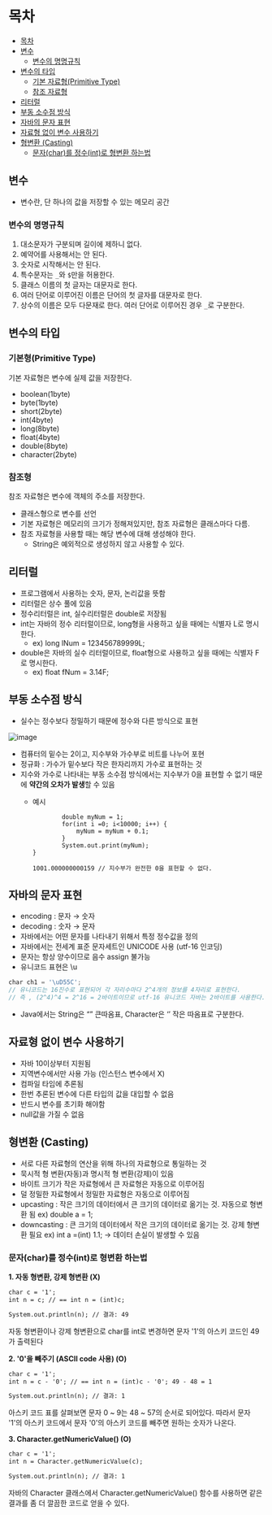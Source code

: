 # 목차

<!-- TOC tocDepth:1..3 chapterDepth:1..6 -->

- [목차](#목차)
- [변수](#변수)
    - [변수의 명명규칙](#변수의-명명규칙)
- [변수의 타입](#변수의-타입)
    - [기본 자료형(Primitive Type)](#기본-자료형primitive-type)
    - [참조 자료형](#참조-자료형)
- [리터럴](#리터럴)
- [부동 소수점 방식](#부동-소수점-방식)
- [자바의 문자 표현](#자바의-문자-표현)
- [자료형 없이 변수 사용하기](#자료형-없이-변수-사용하기)
- [형변환 (Casting)](#형변환-casting)
    - [문자(char)를 정수(int)로 형변환 하는법](#문자char를-정수int로-형변환-하는법)

<!-- /TOC -->

## 변수
- 변수란, 단 하나의 값을 저장할 수 있는 메모리 공간

### 변수의 명명규칙
1. 대소문자가 구분되며 길이에 제하니 없다.
2. 예약어를 사용해서는 안 된다.
3. 숫자로 시작해서는 안 된다.
4. 특수문자는 `_`와 `$`만을 허용한다.
5. 클래스 이름의 첫 글자는 대문자로 한다.
6. 여러 단어로 이루어진 이름은 단어의 첫 글자를 대문자로 한다.
7. 상수의 이름은 모두 다문재로 한다. 여러 단어로 이루어진 경우 `_`로 구분한다.

## 변수의 타입

###  기본형(Primitive Type)
기본 자료형은 변수에 실제 값을 저장한다.
- boolean(1byte)
- byte(1byte)
- short(2byte)
- int(4byte)
- long(8byte)
- float(4byte)
- double(8byte)
- character(2byte)

### 참조형
참조 자료형은 변수에 객체의 주소를 저장한다.
- 클래스형으로 변수를 선언
- 기본 자료형은 메모리의 크기가 정해져있지만, 참조 자료형은 클래스마다 다름.
- 참조 자료형을 사용할 때는 해당 변수에 대해 생성해야 한다.
    - String은 예외적으로 생성하지 않고 사용할 수 있다.



## 리터럴

- 프로그램에서 사용하는 숫자, 문자, 논리값을 뜻함
- 리터럴은 상수 풀에 있음
- 정수리터럴은 int, 실수리터럴은 double로 저장됨
- int는 자바의 정수 리터럴이므로, long형을 사용하고 싶을 때에는 식별자 L로 명시한다.
    - ex) long lNum = 123456789999L;
- double은 자바의 실수 리터럴이므로, float형으로 사용하고 싶을 때에는 식별자 F로 명시한다.
    - ex) float fNum = 3.14F;




## 부동 소수점 방식

- 실수는 정수보다 정밀하기 때문에 정수와 다른 방식으로 표현

![image](https://user-images.githubusercontent.com/106129404/225188246-3880119e-d2bc-45ce-a223-82e46b6f5d7a.png)

- 컴퓨터의 밑수는 2이고, 지수부와 가수부로 비트를 나누어 포현
- 정규화 : 가수가 밑수보다 작은 한자리까지 가수로 표현하는 것
- 지수와 가수로 나타내는 부동 소수점 방식에서는 지수부가 0을 표현할 수 없기 때문에 **약간의 오차가 발생**할 수 있음
    - 예시
        
        ```
        		double myNum = 1;
        		for(int i =0; i<10000; i++) {
        			myNum = myNum + 0.1;
        		}
        		System.out.print(myNum); 
        }
        
        1001.000000000159 // 지수부가 완전한 0을 표현할 수 없다.
        ```
        



## 자바의 문자 표현

- encoding : 문자 → 숫자
- decoding : 숫자 → 문자
- 자바에서는 어떤 문자를 나타내기 위해서 특정 정수값을 정의
- 자바에서는 전세계 표준 문자세트인 UNICODE 사용 (utf-16 인코딩)
- 문자는 항상 양수이므로 음수 assign 불가능
- 유니코드 표현은 \u

```jsx
char ch1 = '\uD55C';
// 유니코드는 16진수로 표현되어 각 자리수마다 2^4개의 정보를 4자리로 표현한다.
// 즉 , (2^4)^4 = 2^16 = 2바이트이므로 utf-16 유니코드 자바는 2바이트를 사용한다.
```

- Java에서는 String은 “” 큰따옴표, Character은 ‘’ 작은 따옴표로 구분한다.



## 자료형 없이 변수 사용하기

- 자바 10이상부터 지원됨
- 지역변수에서만 사용 가능 (인스턴스 변수에서 X)
- 컴파일 타임에 추론됨
- 한번 추론된 변수에 다른 타입의 값을 대입할 수 없음
- 반드시 변수를 초기화 해야함
- null값을 가질 수 없음



## 형변환 (Casting)

- 서로 다른 자료형의 연산을 위해 하나의 자료형으로 통일하는 것
- 묵시적 형 변환(자동)과 명시적 형 변환(강제)이 있음
- 바이트 크기가 작은 자료형에서 큰 자료형은 자동으로 이루어짐
- 덜 정밀한 자료형에서 정밀한 자료형은 자동으로 이루어짐
- upcasting : 작은 크기의 데이터에서 큰 크기의 데이터로 옮기는 것. 자동으로 형변환 됨
ex) double a = 1;
- downcasting : 큰 크기의 데이터에서 작은 크기의 데이터로 옮기는 것. 강제 형변환 필요
ex) int a =(int) 1.1; → 데이터 손실이 발생할 수 있음



### 문자(char)를 정수(int)로 형변환 하는법

**1. 자동 형변환, 강제 형변환 (X)**

```xml
char c = '1';
int n = c; // == int n = (int)c;

System.out.println(n); // 결과: 49
```

자동 형변환이나 강제 형변환으로 char를 int로 변경하면 문자 '1'의 아스키 코드인 49가 출력된다


**2. '0'을 빼주기 (ASCII code 사용) (O)**

```xml
char c = '1';
int n = c - '0'; // == int n = (int)c - '0'; 49 - 48 = 1

System.out.println(n); // 결과: 1
```

아스키 코드 표를 살펴보면 문자 0 ~ 9는 48 ~ 57의 순서로 되어있다.
따라서 문자 '1'의 아스키 코드에서 문자 '0'의 아스키 코드를 빼주면 원하는 숫자가 나온다.


**3. Character.getNumericValue() (O)**

```xml
char c = '1';
int n = Character.getNumericValue(c);

System.out.println(n); // 결과: 1
```

자바의 Character 클래스에서 Character.getNumericValue() 함수를 사용하면 같은 결과를 좀 더 깔끔한 코드로 얻을 수 있다.
